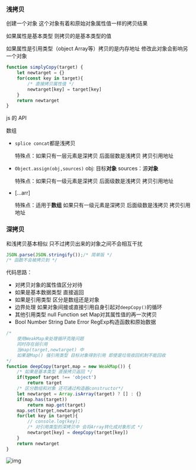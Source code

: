 ### 浅拷贝

创建一个对象 这个对象有着和原始对象属性值一样的拷贝结果

如果属性是基本类型 则拷贝的是基本类型的值

如果属性是引用类型（object Array等）拷贝的是内存地址 修改此对象会影响另一个对象

```javascript
function simplyCopy(target) {  
    let newtarget = {}
    for(const key in target){
        /* 直接拷贝属性值 */
        newtarget[key] = target[key]
    }
    return newtarget
}
```

js 的 API

数组

- `splice concat`都是浅拷贝 

  特殊点：如果只有一层元素是深拷贝 后面层数是浅拷贝 拷贝引用地址

- `Object.assign(obj,sources)`  obj: 目标**对象** sources：源**对象**

  特殊点：如果只有一级元素是深拷贝 后面级数是浅拷贝 拷贝引用地址

- [...arr]

  特殊点：适用于**数组** 如果只有一级元素是深拷贝 后面级数是浅拷贝 拷贝引用地址

### 深拷贝

和浅拷贝基本相似 只不过拷贝出来的对象之间不会相互干扰 

```javascript
JSON.parse(JSON.stringify());/* 简单版 */
/* 函数不会被拷贝到 */ 
```

代码思路：

- 对拷贝对象的属性值区分对待
- 如果是基本数据类型 直接返回
- 如果是引用类型 区分是数组还是对象
- 边界处理 如果对象间接或直接引用自身引起对`deepCopy()`的循环
- 其他引用类型 null Function set Map对其属性值的再一次拷贝
- Bool Number String Date Error RegExp构造函数和原始数据

```javascript
/* 
    使用WeakMap来处理循环克隆问题
    同时存在弱引用 
    当map(target,newtarget) 中
    如果是Map() 强引用类型 目标对象得到引用 即使是垃圾收回机制不能回收
*/
function deepCopy(target,map = new WeakMap()) {  
    /* 如果是基本类型 直接拷贝返回 */
    if(typeof target !== 'object')
        return target
    /* 区分数组和对象 还可通过构造器constructor*/
    let newtarget = Array.isArray(target) ? [] : {}
    if(map.has(target))
        return map.get(target)
    map.set(target,newtarget)
    for(let key in target){
        // console.log(key);
        /* 对引用类型的深拷贝中 会将Array转化成对象形式 */
        newtarget[key] = deepCopy(target[key])
    }
    return newtarget
}
```

![img](https://p6-juejin.byteimg.com/tos-cn-i-k3u1fbpfcp/16d3311286144fceaa085bf2f3f8cb7a~tplv-k3u1fbpfcp-zoom-1.awebp)
